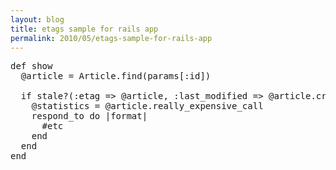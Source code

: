 ```yaml
---
layout: blog
title: etags sample for rails app
permalink: 2010/05/etags-sample-for-rails-app
---
```


<pre>
def show
  @article = Article.find(params[:id]) 
  
  if stale?(:etag => @article, :last_modified => @article.created_at.utc)
    @statistics = @article.really_expensive_call
    respond_to do |format|
      #etc
    end
  end
end
</pre>
